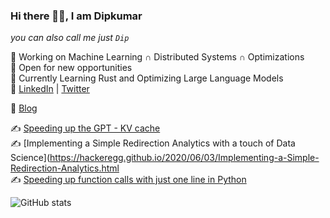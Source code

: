### Hi there 👋🏽, I am Dipkumar

*you can also call me just `Dip`*


🤖 Working on Machine Learning  $∩$ Distributed Systems $∩$ Optimizations  
💚 Open for new opportunities  
🔭 Currently Learning Rust and Optimizing Large Language Models  
🤍 [LinkedIn](https://www.linkedin.com/in/dip-p-patel/) | [Twitter](https://twitter.com/immortal_333)  

📰 [Blog](https://immortal3.github.io/) 

✍ [Speeding up the GPT - KV cache](https://immortal3.github.io/becoming-the-unbeatable/posts/gpt-kvcache/)  
✍ [Implementing a Simple Redirection Analytics with a touch of Data Science](https://hackeregg.github.io/2020/06/03/Implementing-a-Simple-Redirection-Analytics.html  
✍ [Speeding up function calls with just one line in Python](https://hackeregg.github.io/2020/06/03/Speeding-up-function-calls-with-just-one-line-in-Python.html)


![GitHub stats](https://github-readme-stats.vercel.app/api?username=immortal3&count_private=true&show_icons=true&theme=radical&hide=issues)


